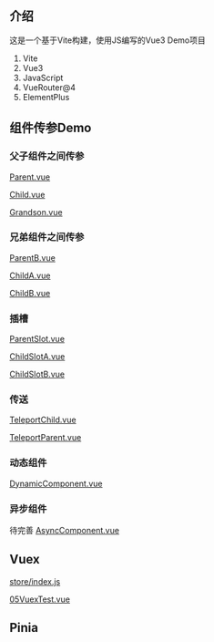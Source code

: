 ## 介绍

这是一个基于Vite构建，使用JS编写的Vue3 Demo项目

1. Vite
2. Vue3
3. JavaScript
4. VueRouter@4
5. ElementPlus

## 组件传参Demo

### 父子组件之间传参

[Parent.vue](src%2Fcomponents%2FParent.vue)

[Child.vue](src%2Fcomponents%2FChild.vue)

[Grandson.vue](src%2Fcomponents%2FGrandson.vue)

### 兄弟组件之间传参

[ParentB.vue](src%2Fcomponents%2FParentB.vue)

[ChildA.vue](src%2Fcomponents%2FChildA.vue)

[ChildB.vue](src%2Fcomponents%2FChildB.vue)

### 插槽

[ParentSlot.vue](src%2Fcomponents%2FParentSlot.vue)

[ChildSlotA.vue](src%2Fcomponents%2FChildSlotA.vue)

[ChildSlotB.vue](src%2Fcomponents%2FChildSlotB.vue)

### 传送

[TeleportChild.vue](src%2Fcomponents%2FTeleportChild.vue)

[TeleportParent.vue](src%2Fcomponents%2FTeleportParent.vue)

### 动态组件

[DynamicComponent.vue](src%2Fcomponents%2FDynamicComponent.vue)

### 异步组件

待完善
[AsyncComponent.vue](src%2Fcomponents%2FAsyncComponent.vue)

## Vuex

[store/index.js](src%2Fstore%2Findex.js)

[05VuexTest.vue](src%2Fviews%2F05VuexTest.vue)

## Pinia